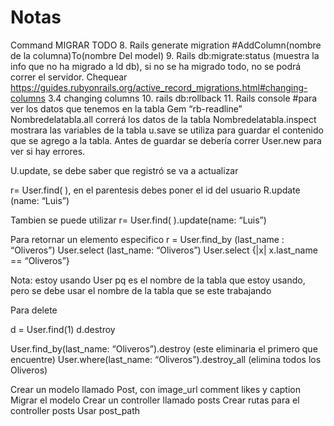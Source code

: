 # Notas

Command
MIGRAR TODO
8. Rails generate	migration	#AddColumn(nombre de la columna)To(nombre Del model)
9. Rails db:migrate:status (muestra la info que no ha migrado a ld db), si no se ha migrado todo, no se podrá correr el servidor.
Chequear https://guides.rubyonrails.org/active_record_migrations.html#changing-columns
3.4 changing columns
10. rails db:rollback
11. Rails console #para ver los datos que tenemos en la tabla
Gem “rb-readline”
Nombredelatabla.all correrá los datos de la tabla
Nombredelatabla.inspect mostrara las variables de la tabla
 u.save se utiliza para guardar el contenido que se agrego a la tabla. Antes de guardar se debería correr User.new para ver si hay errores.

U.update, se debe saber que registró se va a actualizar

r= User.find( ), en el parentesis debes poner el id del usuario
R.update (name: “Luis”)

Tambien se puede utilizar 
r= User.find( ).update(name: “Luis”)

Para retornar un elemento especifico 
r = User.find_by (last_name : “Oliveros”)
 User.select (last_name: “Oliveros”)
User.select {|x| x.last_name == “Oliveros”}

Nota: estoy usando User pq es el nombre de la tabla  que estoy usando, pero se debe usar el nombre de la tabla que se este trabajando

Para delete

d = User.find(1)
d.destroy

User.find_by(last_name: “Oliveros”).destroy (este eliminaria el primero que encuentre)
User.where(last_name: “Oliveros”).destroy_all (elimina todos los Oliveros)

Crear un modelo llamado Post, con image_url comment likes y caption
Migrar el modelo
Crear un controller llamado posts
Crear rutas para el controller posts
Usar post_path
